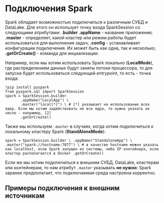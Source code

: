 # Подключения Spark

Spark обладает возможностью подключаться к различным СУБД и DataLake. Для этого он использует точку входа SparkSession со следующими атрибутами:
**.builder**
**.appName** - название приложения;
**.master** - определяет, какой кластер или режим работы будет использоваться для выполнения задач;
**.config** - устанавливает конфигурации подключения. Их может быть как одна, так и несколько;
**.getOrCreate()** - команда для инциализации.

Например, если мы хотим использовать Spark локально (**LocalMode**), где распределением данных будут заняты потоки процессора, то для запуска будет использоваться следующий entrypoint, то есть - точка входа:

```
!pip install pyspark
from pyspark.sql import SparkSession
spark = SparkSession.builder
       .appName("LocalApp") \ 
       .master("local[*]") \ # [*] указывает на использование всех ядер. Если мы хотим задействовать не все ядра, то нужно указать их число - например, [2]
       .getOrCreate()
```

Также мы используем `.master` в случаях, когда хотим подключиться к локальному кластеру Spark (**StandAloneMode**):

`spark = SparkSession.builder \
      .appName("StandaloneApp") \
      .master("spark://hostname:7077") \ # в качестве hostname можно указать как localhost, если Spark запущен из системы, либо IP контейнера, если кластер располагается в Docker
      .getOrCreate()`

Если же мы хотим подключиться к внешним СУБД, DataLake, кластерам или контейнерам, то нам атрибут `.master` указывать **не нужно**: Spark заранее предполагает, что подключаемая среда настроена корректно.

## Примеры подключения к внешним источникам
### 

